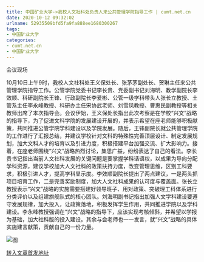```yaml
---
title: 中国矿业大学->我校人文社科处负责人来公共管理学院指导工作 | cumt.net.cn
date: 2020-10-12 09:32:02
urlname: 52935509bfd5fa9fa888ee1680300267
tags: 
- 中国矿业大学
categories:
- cumt.net.cn
- 中国矿业大学
---
```

会议现场

10月10日上午9时，我校人文社科处王义保处长、张茅茅副处长、贺琳主任来公共管理学院指导工作。公管学院党委书记李长贵、党委副书记刘海明、教学副院长李效顺、科研副院长王锋、行政副院长李爱彬、公管一级学科带头人张长立教授、土管系主任李永峰教授、科研办主任宋协武老师、刘雪凤教授、曹惠民副教授等相关教师出席了本次指导会。会议伊始，王义保处长指出此次考察是在学校“兴文”战略的指导下，为了促进文科学院的发展建设开展的，并表示希望在座老师能够积极献策，共同推进公管学院学科建设以及学院发展。随后，王锋副院长就公共管理学院的工作进行了汇报总结，并建议学校针对文科的特殊性完善顶层设计、制定发展规划，加大文科人才的培育以及引进力度，积极搭建平台加强交流、扩大影响力。接着，在座老师围绕“兴文”战略热烈讨论，集思广益，纷纷表达了自己的看法。李长贵书记指出当前人文社科发展的关键问题是要掌握学科话语权，以成果为导向分配学科资源，建议学校加大人文社科的政策扶持力度，改变管理思维，区别工科要求，积极引进人才，提高学科显示度。李效顺副院长提出了两点建议，一是两头抓项目培育工作，二是完善奖励制度，加大人文社科成果的认可度与覆盖面。张长立教授表示“兴文”战略的实施需要搭建好领导班子、用对政策、突破理工科体系进行分类评价以及组建旗舰队式的核心团队。刘海明副书记指出加强人文学科建设要遵守发展规律，加大投入，让政策落地，积极发挥学生作用，共同推进学院以及学科建设。李永峰教授强调在“兴文”战略的指导下，应该实现考核倾斜，并希望以学报为基础，加大社科版的投入建设。其余与会老师也一一发言，就“兴文”战略的具体实施建言献策，贡献自己的一份力量。

![图](http://xwzx.cumt.edu.cn/_upload/article/images/e1/89/4df428d248aeb676e061b8eb9150/1298fd20-d757-489d-bf5d-72477048c3bd.jpg)

[转入文章首发地址](http://xwzx.cumt.edu.cn/cf/5f/c523a577375/page.htm)